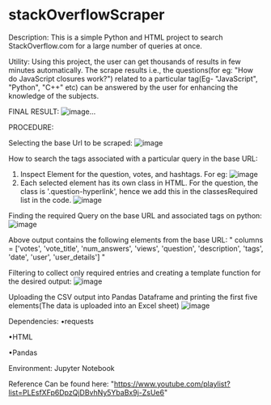 # stackOverflowScraper
Description: This is a simple Python and HTML project to search StackOverflow.com for a large number of queries at once.

Utility: Using this project, the user can get thousands of results in few minutes automatically. The scrape results i.e., the questions(for eg: "How do JavaScript closures work?") related to a particular tag(Eg- "JavaScript", "Python", "C++" etc) can be answered by the user for enhancing the knowledge of the subjects. 

FINAL RESULT:
![image](https://user-images.githubusercontent.com/92806875/143820854-8ba428f1-1420-4e7c-b0f8-512238a93d4f.png)...

PROCEDURE:

Selecting the base Url to be scraped:
![image](https://user-images.githubusercontent.com/92806875/143813895-f84b778b-04d3-4b05-9e9d-8f519c8d1127.png)

How to search the tags associated with a particular query in the base URL:
  1. Inspect Element for the question, votes, and hashtags. For eg: 
  ![image](https://user-images.githubusercontent.com/92806875/143816236-834af060-4e7b-4d3c-8e91-31ac32dde177.png)
  2. Each selected element has its own class in HTML. For the question, the class is '.question-hyperlink', hence we add this in the classesRequired list in the code.
  ![image](https://user-images.githubusercontent.com/92806875/143816487-7817b79c-f738-4ba3-b355-b2ba5a6944e0.png)

Finding the required Query on the base URL and associated tags on python:
![image](https://user-images.githubusercontent.com/92806875/143814010-bf912105-e6a3-4b78-a53b-a7b3377da7e3.png)

Above output contains the following elements from the base URL:
" columns = ['votes', 'vote_title', 'num_answers', 'views', 'question', 'description', 'tags', 'date', 'user', 'user_details'] "

Filtering to collect only required entries and creating a template function for the desired output: 
![image](https://user-images.githubusercontent.com/92806875/143814384-7bbbbf1c-b636-4d0d-8e08-9d112706fc1d.png)

Uploading the CSV output into Pandas Dataframe and printing the first five elements(The data is uploaded into an Excel sheet)
![image](https://user-images.githubusercontent.com/92806875/143815277-11c78002-7475-43e7-a132-bb6c768c5c5d.png)

Dependencies:
•requests

•HTML

•Pandas


Environment: Jupyter Notebook

Reference Can be found here: "https://www.youtube.com/playlist?list=PLEsfXFp6DpzQjDBvhNy5YbaBx9j-ZsUe6"
